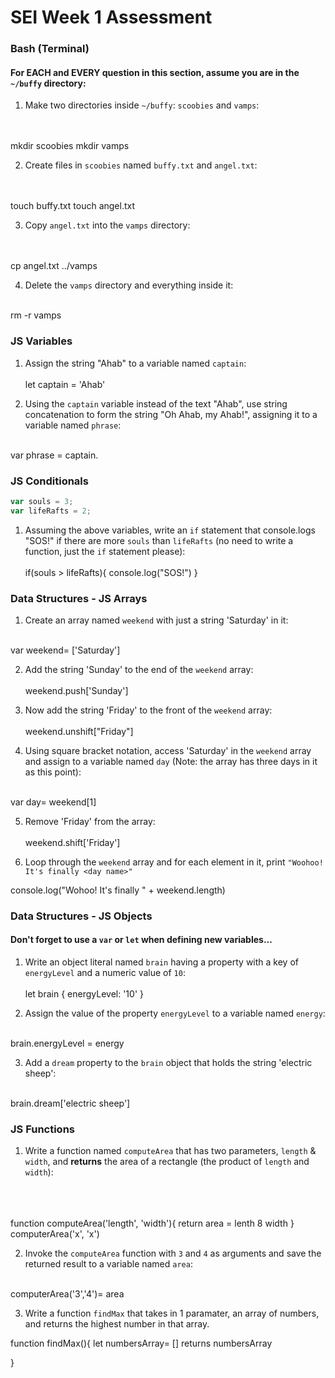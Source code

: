 # SEI Week 1 Assessment

### Bash (Terminal)

#### For EACH and EVERY question in this section, assume you are in the `~/buffy` directory:

1. Make two directories inside `~/buffy`: `scoobies` and `vamps`:
<br><br><br>

mkdir scoobies
mkdir vamps




2. Create files in `scoobies` named `buffy.txt` and `angel.txt`:
<br><br><br>

touch buffy.txt
touch angel.txt




3. Copy `angel.txt` into the `vamps` directory:
<br><br><br>

cp angel.txt ../vamps


4. Delete the `vamps` directory and everything inside it:
<br><br>

rm -r vamps

### JS Variables

1. Assign the string "Ahab" to a variable named `captain`:
<br><br>
let captain = 'Ahab'



2. Using the `captain` variable instead of the text "Ahab", use string concatenation to form the string "Oh Ahab, my Ahab!", assigning it to a variable named `phrase`:
<br><br>

var phrase = captain.


### JS Conditionals
```js
var souls = 3;
var lifeRafts = 2;
```

1. Assuming the above variables, write an `if` statement that console.logs "SOS!" if there are more `souls` than `lifeRafts` (no need to write a function, just the `if` statement please):
<br><br>
if(souls > lifeRafts){
    console.log("SOS!")
}


### Data Structures - JS Arrays

1. Create an array named `weekend` with just a string 'Saturday' in it:
<br><br>

var weekend= ['Saturday']

2. Add the string 'Sunday' to the end of the `weekend` array:
<br><br>
weekend.push['Sunday']

3. Now add the string 'Friday' to the front of the `weekend` array:
<br><br>
weekend.unshift["Friday"]




4. Using square bracket notation, access 'Saturday' in the `weekend` array and assign to a variable named `day` (Note: the array has three days in it as this point):
<br><br>

var day= weekend[1]



5. Remove 'Friday' from the array:
<br><br>
weekend.shift['Friday']


6. Loop through the `weekend` array and for each element in it, print `"Woohoo! It's finally <day name>"`

console.log("Wohoo! It's finally " + weekend.length)



### Data Structures - JS Objects

#### Don't forget to use a `var` or `let` when defining new variables...

1. Write an object literal named `brain` having a property with a key of `energyLevel` and a numeric value of `10`:
<br><br>
let brain {
    energyLevel: '10'
}



2. Assign the value of the property `energyLevel` to a variable named `energy`:
<br><br>

brain.energyLevel = energy



3. Add a `dream` property to the `brain` object that holds the string  'electric sheep':
<br><br>


brain.dream['electric sheep']


### JS Functions

1. Write a function named `computeArea` that has two parameters, `length` & `width`, and **returns** the area of a rectangle (the product of `length` and `width`):
<br><br><br><br>

function computeArea('length', 'width'){
    return area = lenth 8 width
}
computerArea('x', 'x')

2. Invoke the `computeArea` function with `3` and `4` as arguments and save the returned result to a variable named `area`:<br><br>

computerArea('3','4')= area

3. Write a function `findMax` that takes in 1 paramater, an array of numbers, and returns the highest number in that array.


function findMax(){
    let numbersArray= []
    returns numbersArray

}
